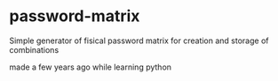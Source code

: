 # password-matrix


Simple generator of fisical password matrix for creation and storage of combinations



made a few years ago while learning python
